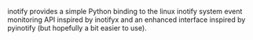 inotify provides a simple Python binding to the linux inotify system event
monitoring API inspired by inotifyx and an enhanced interface inspired by
pyinotify (but hopefully a bit easier to use).
